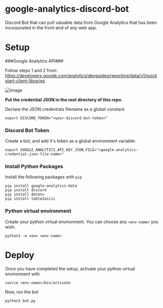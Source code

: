 # google-analytics-discord-bot
Discord Bot that can pull valuable data from Google Analytics that has been incorporated in the front-end of any web app.

# Setup

###Google Analytics API###

Follow steps 1 and 2 from:
https://developers.google.com/analytics/devguides/reporting/data/v1/quickstart-client-libraries

![image](https://github.com/pvico12/google-analytics-discord-bot/assets/73671546/c756d7cb-f92e-46a6-a126-ae6fe3e51948)

**Put the credential JSON in the *root* directory of this repo.**

Declare the JSON credentials filename as a global constant.

```
export DISCORD_TOKEN="<your-discord-bot-token>"
```



### Discord Bot Token

Create a bot, and add it's token as a global environment variable:

```
export GOOGLE_ANALYTICS_API_KEY_JSON_FILE="<google-analytics-credential-json-file-name>"
```


### Install Python Packages

Install the following packages with ```pip```

```
pip install google-analytics-data
pip install discord
pip install dotenv
pip install table2ascii
```


### Python virtual environment

Create your python virtual environment. You can choose any ```<env-name>``` you wish.

```
python3 -m venv <env-name>
```


# Deploy

Once you have completed the setup, activate your python virtual environment with

```
source <env-name>/bin/activate
```

Now, run the bot

```
python3 bot.py
```

